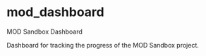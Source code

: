 # mod_dashboard
MOD Sandbox Dashboard

Dashboard for tracking the progress of the MOD Sandbox project.
